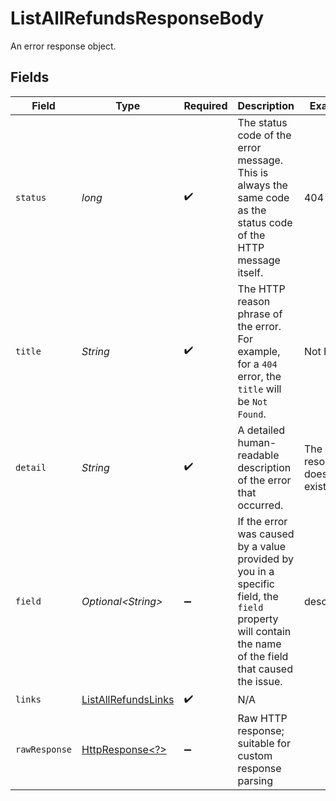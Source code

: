 # ListAllRefundsResponseBody

An error response object.


## Fields

| Field                                                                                                                                                  | Type                                                                                                                                                   | Required                                                                                                                                               | Description                                                                                                                                            | Example                                                                                                                                                |
| ------------------------------------------------------------------------------------------------------------------------------------------------------ | ------------------------------------------------------------------------------------------------------------------------------------------------------ | ------------------------------------------------------------------------------------------------------------------------------------------------------ | ------------------------------------------------------------------------------------------------------------------------------------------------------ | ------------------------------------------------------------------------------------------------------------------------------------------------------ |
| `status`                                                                                                                                               | *long*                                                                                                                                                 | :heavy_check_mark:                                                                                                                                     | The status code of the error message. This is always the same code as the status code of the HTTP message itself.                                      | 404                                                                                                                                                    |
| `title`                                                                                                                                                | *String*                                                                                                                                               | :heavy_check_mark:                                                                                                                                     | The HTTP reason phrase of the error. For example, for a `404` error, the `title` will be `Not Found`.                                                  | Not Found                                                                                                                                              |
| `detail`                                                                                                                                               | *String*                                                                                                                                               | :heavy_check_mark:                                                                                                                                     | A detailed human-readable description of the error that occurred.                                                                                      | The resource does not exist                                                                                                                            |
| `field`                                                                                                                                                | *Optional\<String>*                                                                                                                                    | :heavy_minus_sign:                                                                                                                                     | If the error was caused by a value provided by you in a specific field, the `field` property will contain the name<br/>of the field that caused the issue. | description                                                                                                                                            |
| `links`                                                                                                                                                | [ListAllRefundsLinks](../../models/errors/ListAllRefundsLinks.md)                                                                                      | :heavy_check_mark:                                                                                                                                     | N/A                                                                                                                                                    |                                                                                                                                                        |
| `rawResponse`                                                                                                                                          | [HttpResponse\<?>](https://docs.oracle.com/en/java/javase/11/docs/api/java.net.http/java/net/http/HttpResponse.html)                                   | :heavy_minus_sign:                                                                                                                                     | Raw HTTP response; suitable for custom response parsing                                                                                                |                                                                                                                                                        |